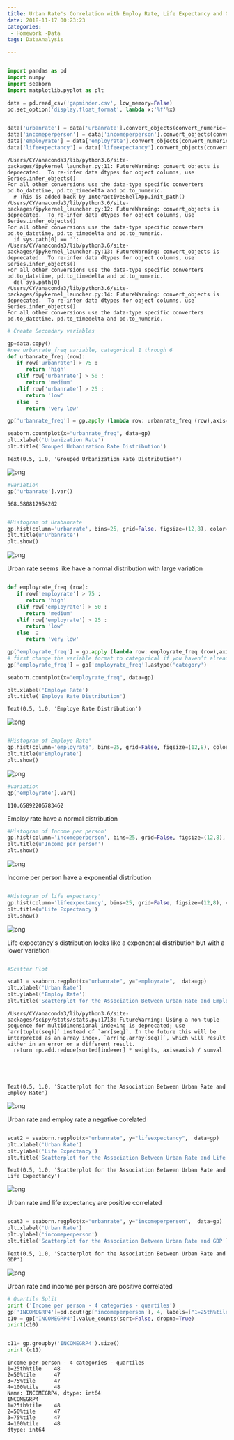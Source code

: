 ```yaml
---
title: Urban Rate's Correlation with Employ Rate, Life Expectancy and GDP(C1W4)
date: 2018-11-17 00:23:23
categories:
 - Homework -Data
tags: DataAnalysis

---
```


```python

import pandas as pd
import numpy
import seaborn
import matplotlib.pyplot as plt

data = pd.read_csv('gapminder.csv', low_memory=False)
pd.set_option('display.float_format', lambda x:'%f'%x)


data['urbanrate'] = data['urbanrate'].convert_objects(convert_numeric=True)
data['incomeperperson'] = data['incomeperperson'].convert_objects(convert_numeric=True)
data['employrate'] = data['employrate'].convert_objects(convert_numeric=True)
data['lifeexpectancy'] = data['lifeexpectancy'].convert_objects(convert_numeric=True)

```

    /Users/CY/anaconda3/lib/python3.6/site-packages/ipykernel_launcher.py:11: FutureWarning: convert_objects is deprecated.  To re-infer data dtypes for object columns, use Series.infer_objects()
    For all other conversions use the data-type specific converters pd.to_datetime, pd.to_timedelta and pd.to_numeric.
      # This is added back by InteractiveShellApp.init_path()
    /Users/CY/anaconda3/lib/python3.6/site-packages/ipykernel_launcher.py:12: FutureWarning: convert_objects is deprecated.  To re-infer data dtypes for object columns, use Series.infer_objects()
    For all other conversions use the data-type specific converters pd.to_datetime, pd.to_timedelta and pd.to_numeric.
      if sys.path[0] == '':
    /Users/CY/anaconda3/lib/python3.6/site-packages/ipykernel_launcher.py:13: FutureWarning: convert_objects is deprecated.  To re-infer data dtypes for object columns, use Series.infer_objects()
    For all other conversions use the data-type specific converters pd.to_datetime, pd.to_timedelta and pd.to_numeric.
      del sys.path[0]
    /Users/CY/anaconda3/lib/python3.6/site-packages/ipykernel_launcher.py:14: FutureWarning: convert_objects is deprecated.  To re-infer data dtypes for object columns, use Series.infer_objects()
    For all other conversions use the data-type specific converters pd.to_datetime, pd.to_timedelta and pd.to_numeric.




```python
# Create Secondary variables

gp=data.copy()
#new urbanrate_freq variable, categorical 1 through 6
def urbanrate_freq (row):
   if row['urbanrate'] > 75 :
      return 'high'
   elif row['urbanrate'] > 50 :
      return 'medium'
   elif row['urbanrate'] > 25 :
      return 'low'
   else  :
      return 'very low'

gp['urbanrate_freq'] = gp.apply (lambda row: urbanrate_freq (row),axis=1)

seaborn.countplot(x="urbanrate_freq", data=gp)
plt.xlabel('Urbanization Rate')
plt.title('Grouped Urbanization Rate Distribution')

```




    Text(0.5, 1.0, 'Grouped Urbanization Rate Distribution')




![png](http://img.luhaoip.com/images/2018-11-17-080248.jpg)



```python
#variation
gp['urbanrate'].var()
```




    568.580812954202




```python

#Histogram of Urabanrate 
gp.hist(column='urbanrate', bins=25, grid=False, figsize=(12,8), color='#86bf91', zorder=2, rwidth=0.9)
plt.title(u'Urbanrate')
plt.show()
```


![png](http://img.luhaoip.com/images/2018-11-17-080245.jpg)


Urban rate seems like have a normal distribution with large variation


```python

def employrate_freq (row):
   if row['employrate'] > 75 :
      return 'high'
   elif row['employrate'] > 50 :
      return 'medium'
   elif row['employrate'] > 25 :
      return 'low'
   else  :
      return 'very low'

gp['employrate_freq'] = gp.apply (lambda row: employrate_freq (row),axis=1)
# first change the variable format to categorical if you haven’t already done so
gp['employrate_freq'] = gp['employrate_freq'].astype('category')

seaborn.countplot(x="employrate_freq", data=gp)

plt.xlabel('Employe Rate')
plt.title('Employe Rate Distribution')
```




    Text(0.5, 1.0, 'Employe Rate Distribution')




![png](http://img.luhaoip.com/images/2018-11-17-080244.jpg)



```python

#Histogram of Employe Rate' 
gp.hist(column='employrate', bins=25, grid=False, figsize=(12,8), color='#86bf91', zorder=2, rwidth=0.9)
plt.title(u'Employrate')
plt.show()

```


![png](http://img.luhaoip.com/images/2018-11-17-080240.jpg)



```python
#variation
gp['employrate'].var()
```




    110.65892206783462



Employ rate have a normal distribution


```python
#Histogram of Income per person' 
gp.hist(column='incomeperperson', bins=25, grid=False, figsize=(12,8), color='#86bf91', zorder=2, rwidth=0.9)
plt.title(u'Income per person')
plt.show()
```


![png](http://img.luhaoip.com/images/2018-11-17-080249.jpg)


Income per person have a exponential distribution


```python

#Histogram of life expectancy' 
gp.hist(column='lifeexpectancy', bins=25, grid=False, figsize=(12,8), color='#86bf91', zorder=2, rwidth=0.9)
plt.title(u'Life Expectancy')
plt.show()
```


![png](http://img.luhaoip.com/images/2018-11-17-080246.jpg)


Life expectancy's distribution looks like a exponential distribution but with a lower variation


```python

#Scatter Plot

scat1 = seaborn.regplot(x="urbanrate", y="employrate",  data=gp)
plt.xlabel('Urban Rate')
plt.ylabel('Employ Rate')
plt.title('Scatterplot for the Association Between Urban Rate and Employ Rate')

```

    /Users/CY/anaconda3/lib/python3.6/site-packages/scipy/stats/stats.py:1713: FutureWarning: Using a non-tuple sequence for multidimensional indexing is deprecated; use `arr[tuple(seq)]` instead of `arr[seq]`. In the future this will be interpreted as an array index, `arr[np.array(seq)]`, which will result either in an error or a different result.
      return np.add.reduce(sorted[indexer] * weights, axis=axis) / sumval





    Text(0.5, 1.0, 'Scatterplot for the Association Between Urban Rate and Employ Rate')




![png](http://img.luhaoip.com/images/2018-11-17-080243.jpg)


Urban rate and employ rate a negative corelated


```python

scat2 = seaborn.regplot(x="urbanrate", y="lifeexpectancy",  data=gp)
plt.xlabel('Urban Rate')
plt.ylabel('Life Expectancy')
plt.title('Scatterplot for the Association Between Urban Rate and Life Expectancy')

```




    Text(0.5, 1.0, 'Scatterplot for the Association Between Urban Rate and Life Expectancy')




![png](http://img.luhaoip.com/images/2018-11-17-080247.jpg)


Urban rate and life expectancy are positive correlated


```python

scat3 = seaborn.regplot(x="urbanrate", y="incomeperperson",  data=gp)
plt.xlabel('Urban Rate')
plt.ylabel('incomeperperson')
plt.title('Scatterplot for the Association Between Urban Rate and GDP')

```




    Text(0.5, 1.0, 'Scatterplot for the Association Between Urban Rate and GDP')




![png](http://img.luhaoip.com/images/2018-11-17-80247.jpg)


Urban rate and income per person are positive correlated


```python
# Quartile Split
print ('Income per person - 4 categories - quartiles')
gp['INCOMEGRP4']=pd.qcut(gp['incomeperperson'], 4, labels=["1=25th%tile","2=50%tile","3=75%tile","4=100%tile"])
c10 = gp['INCOMEGRP4'].value_counts(sort=False, dropna=True)
print(c10)


c11= gp.groupby('INCOMEGRP4').size()
print (c11)

```

    Income per person - 4 categories - quartiles
    1=25th%tile    48
    2=50%tile      47
    3=75%tile      47
    4=100%tile     48
    Name: INCOMEGRP4, dtype: int64
    INCOMEGRP4
    1=25th%tile    48
    2=50%tile      47
    3=75%tile      47
    4=100%tile     48
    dtype: int64



```python

```
